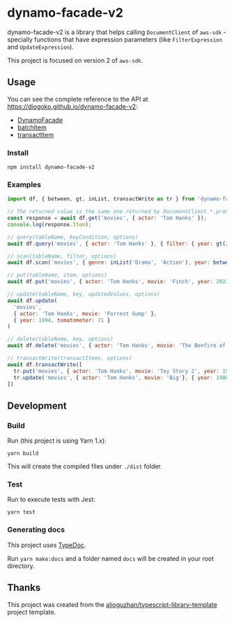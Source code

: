 # dynamo-facade-v2

dynamo-facade-v2 is a library that helps calling `DocumentClient` of `aws-sdk` - specially functions that have expression parameters (like `FilterExpression` and `UpdateExpression`).

This project is focused on version 2 of `aws-sdk`.

## Usage

You can see the complete reference to the API at https://diogoko.github.io/dynamo-facade-v2:

- [DynamoFacade](https://diogoko.github.io/dynamo-facade-v2/classes/DynamoFacade.html)
- [batchItem](https://diogoko.github.io/dynamo-facade-v2/variables/batchItem.html)
- [transactItem](https://diogoko.github.io/dynamo-facade-v2/variables/transactItem.html)

### Install

```
npm install dynamo-facade-v2
```

### Examples

```js
import df, { between, gt, inList, transactWrite as tr } from 'dynamo-facade-v2';

// The returned value is the same one returned by DocumentClient.*.promise()
const response = await df.get('movies', { actor: 'Tom Hanks' });
console.log(response.Item);

// query(tableName, keyCondition, options)
await df.query('movies', { actor: 'Tom Hanks' }, { filter: { year: gt(2000) } })

// scan(tableName, filter, options)
await df.scan('movies', { genre: inList('Drama', 'Action'), year: between(1990, 1999) })

// put(tableName, item, options)
await df.put('movies', { actor: 'Tom Hanks', movie: 'Finch', year: 2021 });

// update(tableName, key, updatedValues, options)
await df.update(
  'movies',
  { actor: 'Tom Hanks', movie: 'Forrest Gump' },
  { year: 1994, tomatometer: 71 }
)

// delete(tableName, key, options)
await df.delete('movies', { actor: 'Tom Hanks', movie: 'The Bonfire of the Vanities' })

// transactWrite(transactItems, options)
await df.transactWrite([
  tr.put('movies', { actor: 'Tom Hanks', movie: 'Toy Story 2', year: 1999 }),
  tr.update('movies', { actor: 'Tom Hanks', movie: 'Big'}, { year: 1988 }),
])
```

## Development

### Build

Run (this project is using Yarn 1.x):

```
yarn build
```

This will create the compiled files under `./dist` folder.

### Test

Run to execute tests with Jest:

```
yarn test
```

### Generating docs

This project uses [TypeDoc](https://typedoc.org/).

Run `yarn make:docs` and a folder named `docs` will be created in your root directory.

## Thanks

This project was created from the [alioguzhan/typescript-library-template](https://github.com/alioguzhan/typescript-library-template) project template.
